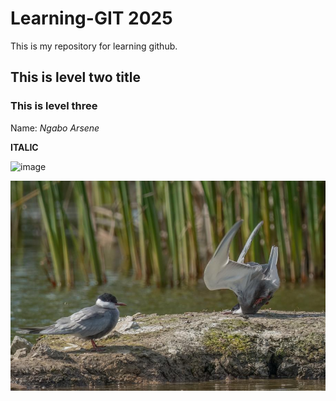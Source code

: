 # Learning-GIT 2025
This is my repository for learning github.

## This is level two title


### This is level three


Name: *Ngabo Arsene*

**ITALIC**

![image](https://encrypted-tbn3.gstatic.com/images?q=tbn:ANd9GcRjqt9ecgJaM3rli0lVC-ytcUwDF9irHb41u9LarHIiyEYbAZLuoWtu-7XQ6HrwuQmB6mV7HDi0EWsuy7G-QJbmFQ)

![image](https://github.com/ngaboarsene/Learning-GIT/blob/main/335e01d6e1e0cfdd87216ef601838bae72551355189957b231699b1c5f0a0172.jpg)
